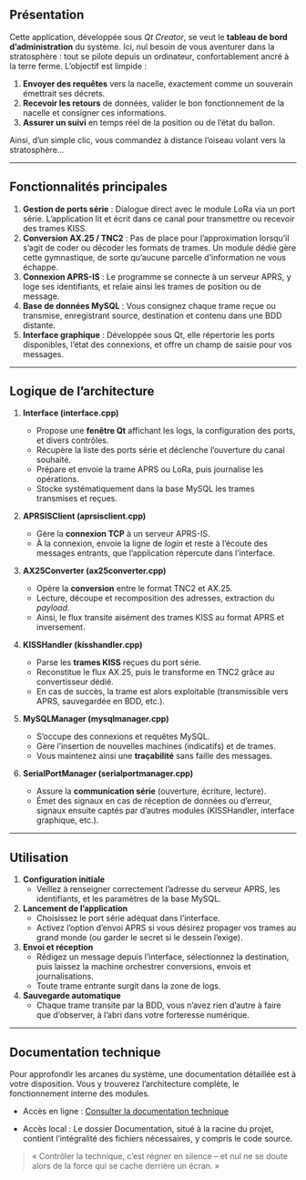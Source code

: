 
## Présentation

Cette application, développée sous _Qt Creator_, se veut le **tableau de bord d’administration** du système. Ici, nul besoin de vous aventurer dans la stratosphère : tout se pilote depuis un ordinateur, confortablement ancré à la terre ferme. L’objectif est limpide :

1.  **Envoyer des requêtes** vers la nacelle, exactement comme un souverain émettrait ses décrets.
2.  **Recevoir les retours** de données, valider le bon fonctionnement de la nacelle et consigner ces informations.
3.  **Assurer un suivi** en temps réel de la position ou de l’état du ballon.

Ainsi, d’un simple clic, vous commandez à distance l’oiseau volant vers la stratosphère…

----------

## Fonctionnalités principales

1.  **Gestion de ports série** : Dialogue direct avec le module LoRa via un port série. L’application lit et écrit dans ce canal pour transmettre ou recevoir des trames KISS.
2.  **Conversion AX.25 / TNC2** : Pas de place pour l’approximation lorsqu’il s’agit de coder ou décoder les formats de trames. Un module dédié gère cette gymnastique, de sorte qu’aucune parcelle d’information ne vous échappe.
3.  **Connexion APRS-IS** : Le programme se connecte à un serveur APRS, y loge ses identifiants, et relaie ainsi les trames de position ou de message.
4.  **Base de données MySQL** : Vous consignez chaque trame reçue ou transmise, enregistrant source, destination et contenu dans une BDD distante.
5.  **Interface graphique** : Développée sous Qt, elle répertorie les ports disponibles, l’état des connexions, et offre un champ de saisie pour vos messages.

----------

## Logique de l’architecture

1.  **Interface (interface.cpp)**
    
    -   Propose une **fenêtre Qt** affichant les logs, la configuration des ports, et divers contrôles.
    -   Récupère la liste des ports série et déclenche l’ouverture du canal souhaité.
    -   Prépare et envoie la trame APRS ou LoRa, puis journalise les opérations.
    -   Stocke systématiquement dans la base MySQL les trames transmises et reçues.
2.  **APRSISClient (aprsisclient.cpp)**
    
    -   Gère la **connexion TCP** à un serveur APRS-IS.
    -   À la connexion, envoie la ligne de _login_ et reste à l’écoute des messages entrants, que l’application répercute dans l’interface.
3.  **AX25Converter (ax25converter.cpp)**
    
    -   Opère la **conversion** entre le format TNC2 et AX.25.
    -   Lecture, découpe et recomposition des adresses, extraction du _payload_.
    -   Ainsi, le flux transite aisément des trames KISS au format APRS et inversement.
4.  **KISSHandler (kisshandler.cpp)**
    
    -   Parse les **trames KISS** reçues du port série.
    -   Reconstitue le flux AX.25, puis le transforme en TNC2 grâce au convertisseur dédié.
    -   En cas de succès, la trame est alors exploitable (transmissible vers APRS, sauvegardée en BDD, etc.).
5.  **MySQLManager (mysqlmanager.cpp)**
    
    -   S’occupe des connexions et requêtes MySQL.
    -   Gère l’insertion de nouvelles machines (indicatifs) et de trames.
    -   Vous maintenez ainsi une **traçabilité** sans faille des messages.
6.  **SerialPortManager (serialportmanager.cpp)**
    
    -   Assure la **communication série** (ouverture, écriture, lecture).
    -   Émet des signaux en cas de réception de données ou d’erreur, signaux ensuite captés par d’autres modules (KISSHandler, interface graphique, etc.).

----------

## Utilisation

1.  **Configuration initiale**
    -   Veillez à renseigner correctement l’adresse du serveur APRS, les identifiants, et les paramètres de la base MySQL.
2.  **Lancement de l’application**
    -   Choisissez le port série adéquat dans l’interface.
    -   Activez l’option d’envoi APRS si vous désirez propager vos trames au grand monde (ou garder le secret si le dessein l’exige).
3.  **Envoi et réception**
    -   Rédigez un message depuis l’interface, sélectionnez la destination, puis laissez la machine orchestrer conversions, envois et journalisations.
    -   Toute trame entrante surgit dans la zone de logs.
4.  **Sauvegarde automatique**
    -   Chaque trame transite par la BDD, vous n’avez rien d’autre à faire que d’observer, à l’abri dans votre forteresse numérique.

----------

## Documentation technique

Pour approfondir les arcanes du système, une documentation détaillée est à votre disposition. Vous y trouverez l’architecture complète, le fonctionnement interne des modules.

- Accès en ligne : [Consulter la documentation technique](https://estanislawski4.github.io/ServeurBallon/)

- Accès local : Le dossier Documentation, situé à la racine du projet, contient l’intégralité des fichiers nécessaires, y compris le code source.

> « Contrôler la technique, c’est régner en silence – et nul ne se doute
> alors de la force qui se cache derrière un écran. »
